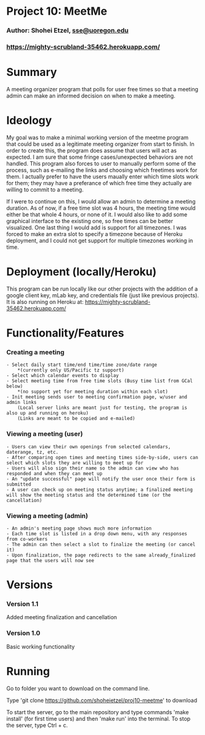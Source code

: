 # Project 10: MeetMe #
### Author: Shohei Etzel, sse@uoregon.edu ###
### https://mighty-scrubland-35462.herokuapp.com/ ###

# Summary
A meeting organizer program that polls for user free times so that a meeting admin can make an informed decision on when to make a meeting.

# Ideology
My goal was to make a minimal working version of the meetme program that could be used as a legitimate meeting organizer from start to finish. In order to create this, the program does assume that users will act as expected. I am sure that some fringe cases/unexpected behaviors are not handled. This program also forces to user to manually perform some of the process, such as e-mailing the links and choosing which freetimes work for them. I actually prefer to have the users maually enter which time slots work for them; they may have a preferance of which free time they actually are willing to commit to a meeting.

If I were to continue on this, I would allow an admin to determine a meeting duration. As of now, if a free time slot was 4 hours, the meeting time would either be that whole 4 hours, or none of it. I would also like to add some graphical interface to the existing one, so free times can be better visualized. One last thing I would add is support for all timezones. I was forced to make an extra slot to specify a timezone because of Heroku deployment, and I could not get support for multiple timezones working in time.

# Deployment (locally/Heroku)
This program can be run locally like our other projects with the addition of a google client key, mLab key, and credentials file (just like previous projects).
It is also running on Heroku at: https://mighty-scrubland-35462.herokuapp.com/

# Functionality/Features 
### Creating a meeting ###
    - Select daily start time/end time/time zone/date range 
        *(currently only US/Pacific tz support)
    - Select which calendar events to display
    - Select meeting time from free time slots (Busy time list from GCal below)
        *(no support yet for meeting duration within each slot)
    - Init meeting sends user to meeting confirmation page, w/user and admin links
        (Local server links are meant just for testing, the program is also up and running on heroku)
        (Links are meant to be copied and e-mailed)
### Viewing a meeting (user) ###
    - Users can view their own openings from selected calendars, daterange, tz, etc.
    - After comparing open times and meeting times side-by-side, users can select which slots they are willing to meet up for
    - Users will also sign their name so the admin can view who has responded and when they can meet up
    - An "update successful" page will notify the user once their form is submitted
    - A user can check up on meeting status anytime; a finalized meeting will show the meeting status and the determined time (or the cancellation)
### Viewing a meeting (admin) ###
    - An admin's meeting page shows much more information
    - Each time slot is listed in a drop down menu, with any responses from co-workers
    - The admin can then select a slot to finalize the meeting (or cancel it)
    - Upon finalization, the page redirects to the same already_finalized page that the users will now see

# Versions 
### Version 1.1 ###
Added meeting finalization and cancellation

### Version 1.0 ###
Basic working functionality

# Running
Go to folder you want to download on the command line.

Type 'git clone https://github.com/shoheietzel/proj10-meetme' to download

To start the server, go to the main repository and type commands 'make install' (for first time users) and then 'make run' into the terminal. To stop the server, type Ctrl + c.

